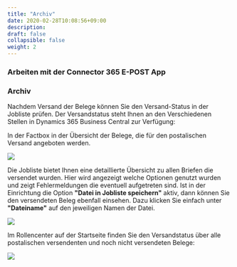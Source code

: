 ```yaml
---
title: "Archiv"
date: 2020-02-28T10:08:56+09:00
description: 
draft: false
collapsible: false
weight: 2
---
```

### Arbeiten mit der Connector 365 E-POST App

### Archiv

Nachdem Versand der Belege können Sie den Versand-Status in der Jobliste prüfen. Der Versandstatus steht Ihnen an den Verschiedenen Stellen in Dynamics 365 Business Central zur Verfügung:

In der Factbox in der Übersicht der Belege, die für den postalischen Versand angeboten werden.

![](images/apps/epostjobfactde.PNG)

Die Jobliste bietet Ihnen eine detaillierte Übersicht zu allen Briefen die versendet wurden. Hier wird angezeigt welche Optionen genutzt wurden und zeigt Fehlermeldungen die eventuell aufgetreten sind. Ist in der Einrichtung die Option **"Datei in Jobliste speichern"** aktiv, dann können Sie den versendeten Beleg ebenfall einsehen. Dazu klicken Sie einfach unter **"Dateiname"** auf den jeweiligen Namen der Datei.

![](images/apps/epostjoblistfullde.PNG)

Im Rollencenter auf der Startseite finden Sie den Versandstatus über alle postalischen versendenten und noch nicht versendeten Belege: 

![](images/apps/epostRollencenterde.PNG)
